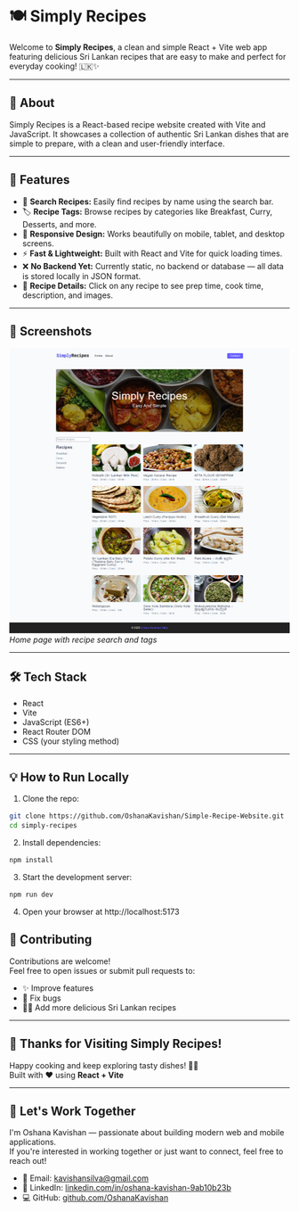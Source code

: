 # 🍽️ Simply Recipes

Welcome to **Simply Recipes**, a clean and simple React + Vite web app featuring delicious Sri Lankan recipes that are easy to make and perfect for everyday cooking! 🇱🇰✨

---

## 📝 About

Simply Recipes is a React-based recipe website created with Vite and JavaScript. It showcases a collection of authentic Sri Lankan dishes that are simple to prepare, with a clean and user-friendly interface.

---

## 🌟 Features

- 🔎 **Search Recipes:** Easily find recipes by name using the search bar.  
- 🏷️ **Recipe Tags:** Browse recipes by categories like Breakfast, Curry, Desserts, and more.  
- 📱 **Responsive Design:** Works beautifully on mobile, tablet, and desktop screens.  
- ⚡ **Fast & Lightweight:** Built with React and Vite for quick loading times.  
- ❌ **No Backend Yet:** Currently static, no backend or database — all data is stored locally in JSON format.  
- 📸 **Recipe Details:** Click on any recipe to see prep time, cook time, description, and images.  

---

## 📸 Screenshots

![Home Page](screenshot/home.png)  
_Home page with recipe search and tags_

---

## 🛠️ Tech Stack

- React  
- Vite  
- JavaScript (ES6+)  
- React Router DOM  
- CSS (your styling method)  

---
## 💡 How to Run Locally

1. Clone the repo:  
```bash
git clone https://github.com/OshanaKavishan/Simple-Recipe-Website.git
cd simply-recipes
```
2. Install dependencies:
```bash
npm install
```
3. Start the development server:
```bash
npm run dev
```
4. Open your browser at http://localhost:5173

## 🤝 Contributing

Contributions are welcome!  
Feel free to open issues or submit pull requests to:

- ✨ Improve features
- 🐞 Fix bugs
- 🧑‍🍳 Add more delicious Sri Lankan recipes

---

## 🙏 Thanks for Visiting Simply Recipes!

Happy cooking and keep exploring tasty dishes! 🍛🔥  
Built with ❤️ using **React + Vite**

---

## 🤝 Let's Work Together

I'm Oshana Kavishan — passionate about building modern web and mobile applications.  
If you're interested in working together or just want to connect, feel free to reach out!

- 📧 Email: kavishansilva@gmail.com  
- 🔗 LinkedIn: [linkedin.com/in/oshana-kavishan-9ab10b23b](https://www.linkedin.com/in/oshana-kavishan-9ab10b23b)  
- 💻 GitHub: [github.com/OshanaKavishan](https://github.com/OshanaKavishan)

